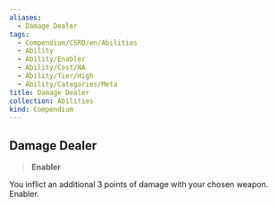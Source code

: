 ```yaml
---
aliases:
  - Damage Dealer
tags:
  - Compendium/CSRD/en/Abilities
  - Ability
  - Ability/Enabler
  - Ability/Cost/NA
  - Ability/Tier/High
  - Ability/Categories/Meta
title: Damage Dealer
collection: Abilities
kind: Compendium
---
```

## Damage Dealer  
>**Enabler**
  
You inflict an additional 3 points of damage with your chosen weapon. Enabler.